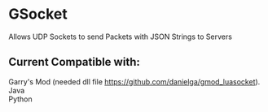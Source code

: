 # GSocket
 Allows UDP Sockets to send Packets with JSON Strings to Servers
 
## Current Compatible with:  
  Garry's Mod (needed dll file https://github.com/danielga/gmod_luasocket).  
  Java  
  Python  
